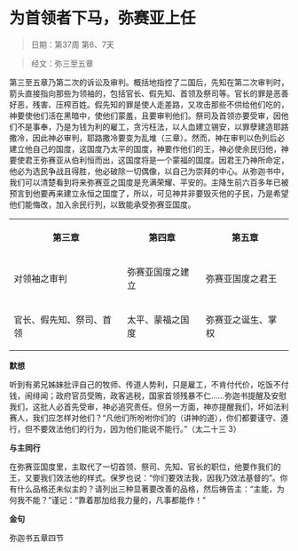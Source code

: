 # 为首领者下马，弥赛亚上任 

> 日期：第37周 第6、7天

> 经文：弥三至五章

第三至五章乃第二次的诉讼及审判。概括地指控了二国后，先知在第二次审判时，箭头直接指向那些为领袖的，包括官长、假先知、首领及祭司等。官长的罪是恶善好恶，残害、压榨百姓。假先知的罪是使人走差路，又攻击那些不供给他们吃的，神要使他们活在黑暗中，使他们蒙羞，且要审判他们。祭司及首领亦要受审，因他们不是事奉，乃是为钱为利的雇工，贪污枉法，以人血建立锡安，以罪孽建造耶路撒冷，因此神必审判，耶路撒冷要变为乱堆（三章）。然而，神在审判以色列后必建立他自己的国度，这国度乃太平的国度，神要作他们的王，神必使余民归他，神要使君王弥赛亚从伯利恒而出，这国度将是一个蒙福的国度。因君王乃神所命定，他必为选民争战且得胜，他必破除一切偶像，以自己为崇拜的中心。从弥迦书中，我们可以清楚看到将来弥赛亚之国度是充满荣耀、平安的。主降生前六百多年已被预言到他要再来建立永恒之国度了，所以，可见神并非要毁灭他的子民，乃是希望他们能悔改，加入余民行列，以致能承受弥赛亚国度。

<table>
 <tbody>
  <tr>
   <th><p>第三章</p></th>
   <th><p>第四章</p></th>
   <th><p>第五章</p></th>
  </tr>
  <tr>
   <td><p>对领袖之审判</p></td>
   <td><p>弥赛亚国度之建立</p></td>
   <td><p>弥赛亚国度之君王</p></td>
  </tr>
  <tr>
   <td><p>官长、假先知、祭司、首领</p></td>
   <td><p>太平、蒙福之国度</p></td>
   <td><p>弥赛亚之诞生、掌权</p></td>
  </tr>
 </tbody>
</table>

**默想**

听到有弟兄姊妹批评自己的牧师、传道人势利，只是雇工，不肯付代价，吃饭不付钱，闹绯闻；政府官员受贿，政客逃税，国家首领残暴不仁……弥迦书提醒及安慰我们，这批人必首先受审，神必追究责任。但另一方面，神亦提醒我们，坏如法利赛人，我们应怎样对他们？“凡他们所吩咐你们的（讲神的道），你们都要谨守、遵行，但不要效法他们的行为，因为他们能说不能行。”（太二十三 3）

**与主同行**

在弥赛亚国度里，主取代了一切首领、祭司、先知、官长的职位，他要作我们的王，又要我们效法他的样式。保罗也说：“你们要效法我，因我乃效法基督的”。你有什么品格还未似主的？请列出三种显著要改善的品格，然后祷告主：“主能，为何我不能？”谨记：“靠着那加给我力量的，凡事都能作！”

**金句**

弥迦书五章四节



